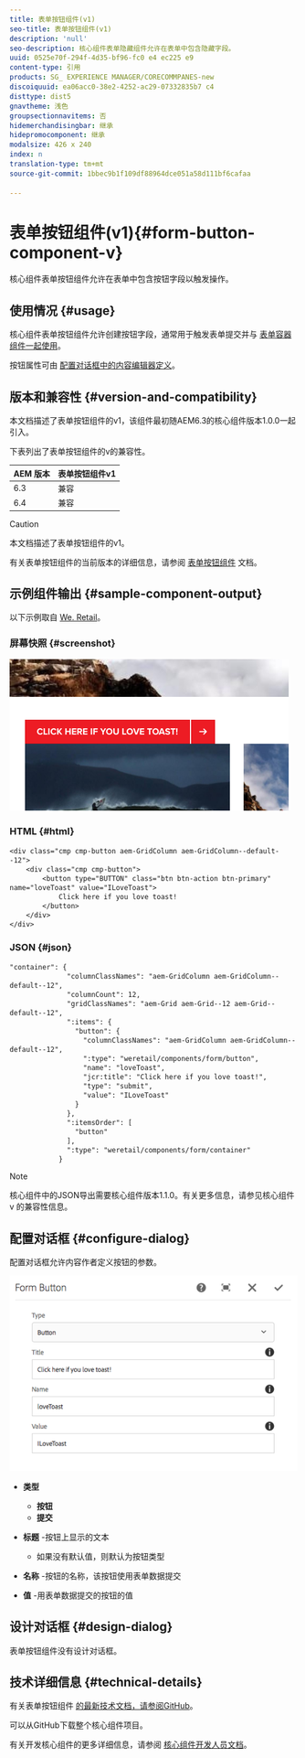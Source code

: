```yaml
---
title: 表单按钮组件(v1)
seo-title: 表单按钮组件(v1)
description: 'null'
seo-description: 核心组件表单隐藏组件允许在表单中包含隐藏字段。
uuid: 0525e70f-294f-4d35-bf96-fc0 e4 ec225 e9
content-type: 引用
products: SG_ EXPERIENCE MANAGER/CORECOMMPANES-new
discoiquuid: ea06acc0-38e2-4252-ac29-07332835b7 c4
disttype: dist5
gnavtheme: 浅色
groupsectionnavitems: 否
hidemerchandisingbar: 继承
hidepromocomponent: 继承
modalsize: 426 x 240
index: n
translation-type: tm+mt
source-git-commit: 1bbec9b1f109df88964dce051a58d111bf6cafaa

---
```



# 表单按钮组件(v1){#form-button-component-v}

核心组件表单按钮组件允许在表单中包含按钮字段以触发操作。

## 使用情况 {#usage}

核心组件表单按钮组件允许创建按钮字段，通常用于触发表单提交并与 [表单容器组件一起使用](form-container.md)。

按钮属性可由 [配置对话框中的内容编辑器定义](form-button-v1.md#main-pars_title)。

## 版本和兼容性 {#version-and-compatibility}

本文档描述了表单按钮组件的v1，该组件最初随AEM6.3的核心组件版本1.0.0一起引入。

下表列出了表单按钮组件的v的兼容性。

| AEM 版本 | 表单按钮组件v1 |
|--- |--- |
| 6.3 | 兼容 |
| 6.4 | 兼容 |

>[!CAUTION]
>
>本文档描述了表单按钮组件的v1。
>
>有关表单按钮组件的当前版本的详细信息，请参阅 [表单按钮组件](form-button.md) 文档。

## 示例组件输出 {#sample-component-output}

以下示例取自 [We. Retail](https://helpx.adobe.com/experience-manager/6-4/sites/developing/using/we-retail.html)。

### 屏幕快照 {#screenshot}

![](assets/chlimage_1-48.png)

### HTML {#html}

```
<div class="cmp cmp-button aem-GridColumn aem-GridColumn--default--12">
    <div class="cmp cmp-button">
        <button type="BUTTON" class="btn btn-action btn-primary" name="loveToast" value="ILoveToast">
            Click here if you love toast!
        </button>
    </div>
</div>
```

### JSON {#json}

```
"container": {
              "columnClassNames": "aem-GridColumn aem-GridColumn--default--12",
              "columnCount": 12,
              "gridClassNames": "aem-Grid aem-Grid--12 aem-Grid--default--12",
              ":items": {
                "button": {
                  "columnClassNames": "aem-GridColumn aem-GridColumn--default--12",
                  ":type": "weretail/components/form/button",
                  "name": "loveToast",
                  "jcr:title": "Click here if you love toast!",
                  "type": "submit",
                  "value": "ILoveToast"
                }
              },
              ":itemsOrder": [
                "button"
              ],
              ":type": "weretail/components/form/container"
            }
```

>[!NOTE]
>
>核心组件中的JSON导出需要核心组件版本1.1.0。有关更多信息，请参见核心组件v [](versions.md#main-pars_title_236368006) 的兼容性信息。

## 配置对话框 {#configure-dialog}

配置对话框允许内容作者定义按钮的参数。

![](assets/chlimage_1-49.png)

* **类型**
   * **按钮**
   * **提交**

* **标题** -按钮上显示的文本
   * 如果没有默认值，则默认为按钮类型

* **名称** -按钮的名称，该按钮使用表单数据提交
* **值** -用表单数据提交的按钮的值

## 设计对话框 {#design-dialog}

表单按钮组件没有设计对话框。

## 技术详细信息 {#technical-details}

有关表单按钮组件 [的最新技术文档，请参阅GitHub](https://github.com/adobe/aem-core-wcm-components/tree/master/content/src/content/jcr_root/apps/core/wcm/components/form/button/v1/button)。

可以从GitHub下载整个核心组件项目。

有关开发核心组件的更多详细信息，请参阅 [核心组件开发人员文档](developing.md)。

